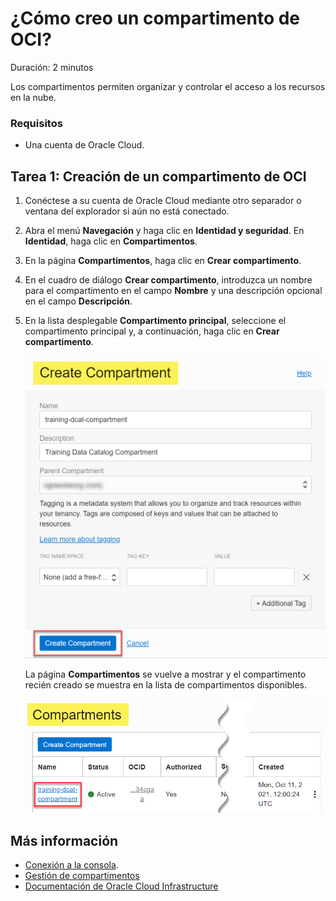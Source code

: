 # ¿Cómo creo un compartimento de OCI?

Duración: 2 minutos

Los compartimentos permiten organizar y controlar el acceso a los recursos en la nube.

### Requisitos

*   Una cuenta de Oracle Cloud.

## Tarea 1: Creación de un compartimento de OCI

1.  Conéctese a su cuenta de Oracle Cloud mediante otro separador o ventana del explorador si aún no está conectado.
    
2.  Abra el menú **Navegación** y haga clic en **Identidad y seguridad**. En **Identidad**, haga clic en **Compartimentos**.
    
3.  En la página **Compartimentos**, haga clic en **Crear compartimento**.
    
4.  En el cuadro de diálogo **Crear compartimento**, introduzca un nombre para el compartimento en el campo **Nombre** y una descripción opcional en el campo **Descripción**.
    
5.  En la lista desplegable **Compartimento principal**, seleccione el compartimento principal y, a continuación, haga clic en **Crear compartimento**.
    
    ![En el cuadro de diálogo Create Compartment terminado, haga clic en Create Compartment.](./images/create-compartment.png " ")
    
    La página **Compartimentos** se vuelve a mostrar y el compartimento recién creado se muestra en la lista de compartimentos disponibles.
    
    ![El compartimento recién creado se resalta con su estado Activo.](./images/compartment-created.png " ")
    

## Más información

*   [Conexión a la consola](https://docs.cloud.oracle.com/en-us/iaas/Content/GSG/Tasks/signingin.htm).
*   [Gestión de compartimentos](https://docs.oracle.com/en-us/iaas/Content/Identity/compartments/managingcompartments.htm)
*   [Documentación de Oracle Cloud Infrastructure](https://docs.oracle.com/en-us/iaas/Content/GSG/Concepts/baremetalintro.htm)